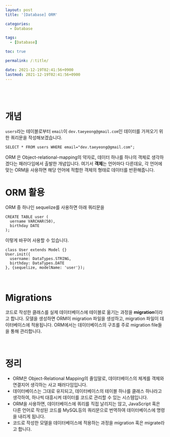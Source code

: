 ```yaml
---
layout: post
title: '[Database] ORM'

categories:
  - Database

tags:
  - [Database]

toc: true

permalink: /:title/

date: 2021-12-19T02:41:56+0900
lastmod: 2021-12-19T02:41:56+0900
---
```


<br>
<br>

# 개념

`users`라는 테이블로부터 `email`이 `dev.taeyeong@gmail.com`인 데이터를 가져오기 위한 쿼리문을 작성해보겠습니다.

```
SELECT * FROM users WHERE email="dev.taeyeong@gmail.com";
```

ORM 은 Object-relational-mapping의 약자로, 데이터 하나를 하나의 객체로 생각하겠다는 패러다임에서 출발한 개념입니다. 여기서 **객체**는 언어마다 다른데요, 각 언어에 맞는 ORM을 사용하면 해당 언어에 적합한 객체의 형태로 데이터를 반환해줍니다.

# ORM 활용

ORM 중 하나인 sequelize를 사용하면 아래 쿼리문을

```
CREATE TABLE user (
  uername VARCHAR(50),
  birthday DATE
);
```

이렇게 바꾸어 사용할 수 있습니다.

```
class User extends Model {}
User.init({
  username: DataTypes.STRING,
  birthday: DataTypes.DATE
}, {sequelize, modelName: 'user'});
```

<br>

# Migrations

코드로 작성한 클래스를 실제 데이터베이스에 테이블로 옮기는 과정을 **migration**이라고 합니다. 모델을 생성하면 ORM이 migration 파일을 생성하고, migration 파일이 데이터베이스에 적용됩니다. ORM에서는 데이터베이스의 구조를 주로 migration file들을 통해 관리합니다.

<br>

# 정리

- ORM은 Object-Relational Mapping의 줄임말로, 데이터베이스의 체계를 객체와 연결지어 생각하는 사고 패러다임입니다.
- 데이터베이스는 그대로 유지되고, 데이터베이스의 테이블 하나를 클래스 하나라고 생각하여, 하나씩 대흥시켜 데이터를 코드로 관리할 수 있는 시스템입니다.
- ORM을 사용하면, 데이터베이스에 쿼리를 직접 날리지는 않고, JavaScript 혹은 다른 언어로 작성된 코드를 MySQL등의 쿼리문으로 번역하여 데이터베이스에 명령을 내리게 됩니다.
- 코드로 작성한 모델을 데이터베이스에 적용하는 과정을 migration 혹은 migrate라고 합니다.
